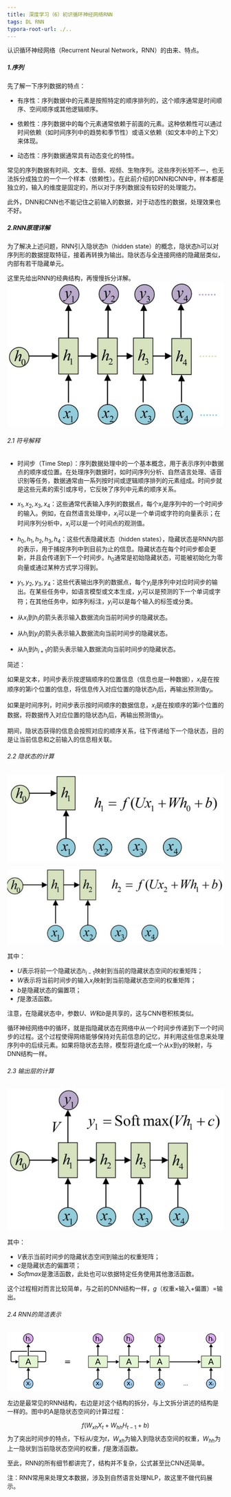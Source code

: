```yaml
---
title: 深度学习（6）初识循环神经网络RNN
tags: DL RNN
typora-root-url: ./..
---
```


认识循环神经网络（Recurrent Neural Network，RNN）的由来、特点。

<!--more-->

##### 1.序列

先了解一下序列数据的特点：

- 有序性：序列数据中的元素是按照特定的顺序排列的，这个顺序通常是时间顺序、空间顺序或其他逻辑顺序。

- 依赖性：序列数据中的每个元素通常依赖于前面的元素。这种依赖性可以通过时间依赖（如时间序列中的趋势和季节性）或语义依赖（如文本中的上下文）来体现。

- 动态性：序列数据通常具有动态变化的特性。

常见的序列数据有时间、文本、音频、视频、生物序列。这些序列长短不一，也无法拆分成独立的一个一个样本（依赖性）。在此前介绍的DNN和CNN中，样本都是独立的，输入的维度是固定的，所以对于序列数据没有较好的处理能力。

此外，DNN和CNN也不能记住之前输入的数据，对于动态性的数据，处理效果也不好。

##### 2.RNN原理详解

为了解决上述问题，RNN引入隐状态h（hidden state）的概念，隐状态h可以对序列形的数据提取特征，接着再转换为输出。隐状态与全连接网络的隐藏层类似，内部有若干隐藏单元。

这里先给出RNN的经典结构，再慢慢拆分详解。![](/images/RNN/1.png)

###### 2.1 符号解释

- 时间步（Time Step）：序列数据处理中的一个基本概念，用于表示序列中数据点的顺序或位置。在处理序列数据时，如时间序列分析、自然语言处理、语音识别等任务，数据通常由一系列按时间或逻辑顺序排列的元素组成。时间步就是这些元素的索引或序号，它反映了序列中元素的顺序关系。

- $x_1,x_2,x_3,x_4$：这些通常代表输入序列的数据点，每个$x_i$是序列中的一个时间步的输入。例如，在自然语言处理中，$x_i$可以是一个单词或字符的向量表示；在时间序列分析中，$x_i$可以是一个时间点的观测值。

- $h_0,h_1,h_2,h_3,h_4$：这些代表隐藏状态（hidden states），隐藏状态是RNN内部的表示，用于捕捉序列中到目前为止的信息。隐藏状态在每个时间步都会更新，并且会传递到下一个时间步。$h_0$通常是初始隐藏状态，可能被初始化为零向量或通过某种方式学习得到。

- $y_1,y_2,y_3,y_4$：这些代表输出序列的数据点，每个$y_i$是序列中对应时间步的输出。在某些任务中，如语言模型或文本生成，$y_i$可以是预测的下一个单词或字符；在其他任务中，如序列标注，$y_i$可以是每个输入的标签或分类。

- 从$x_i$到$h_i$的箭头表示输入数据流向当前时间步的隐藏状态。

- 从$h_i$到$y_i$的箭头表示输入数据流向当前时间步的隐藏状态。

- 从$h_i$到$h_{i+1}$的箭头表示输入数据流向当前时间步的隐藏状态。

简述：

如果是文本，时间步表示按逻辑顺序的位置信息（信息也是一种数据），$x_i$是在按顺序的第i个位置的信息，将信息传入对应位置的隐状态$h_i$后，再输出预测值$y_i$。

如果是时间序列，时间步表示按时间顺序的数据信息，$x_i$是在按顺序的第i个位置的数据，将数据传入对应位置的隐状态$h_i$后，再输出预测值$y_i$。

期间，隐状态获得的信息会按照对应的顺序关系，往下传递给下一个隐状态，目的是让当前信息和之前输入的信息相关联。

###### 2.2 隐状态的计算

![](/images/RNN/2.png)

![](/images/RNN/3.png)

其中：

- $U$表示将前一个隐藏状态$h_{i-1}$映射到当前的隐藏状态空间的权重矩阵；
- $W$表示将当前时间步的输入$x_i$映射到当前隐藏状态空间的权重矩阵；
- $b$是隐藏状态的偏置项；
- $f$是激活函数。

注意，在隐藏状态中，参数$U$、$W$和$b$是共享的，这与CNN卷积核类似。

循环神经网络中的循环，就是指隐藏状态在网络中从一个时间步传递到下一个时间步的过程。这个过程使得网络能够保持对先前信息的记忆，并利用这些信息来处理序列中的后续元素。如果将隐状态去除，模型将退化成一个从x到y的映射，与DNN结构一样。

###### 2.3 输出层的计算

![](/images/RNN/4.png)

其中：

- $V$表示当前时间步的隐藏状态空间到输出的权重矩阵；
- $c$是隐藏状态的偏置项；
- $Softmax$是激活函数，此处也可以依据特定任务使用其他激活函数。

这个过程相对而言比较简单，与之前的DNN结构一样，$g$（权重×输入+偏置）=输出。

###### 2.4 RNN的简洁表示

![](/images/RNN/5.png)

左边是最常见的RNN结构，右边是对这个结构的拆分，与上文拆分讲述的结构是一样的。图中的A是隐状态空间的计算过程：

$$ f(W_{xh}X_t+W_{hh}H_{t-1}+b)$$
为了突出时间步的特点，下标从$i$变为$t$，$W_{xh}$为输入到隐状态空间的权重，$W_{hh}$为上一隐状到当前隐状态空间的权重，$f$是激活函数。

至此，RNN的所有细节都讲完了，结构并不复杂，公式甚至比CNN还简单。

注：RNN常用来处理文本数据，涉及到自然语言处理NLP，故这里不做代码展示。
